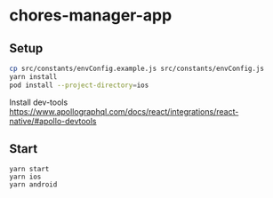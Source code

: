 # chores-manager-app

## Setup

```bash
cp src/constants/envConfig.example.js src/constants/envConfig.js
yarn install
pod install --project-directory=ios
```

Install dev-tools
https://www.apollographql.com/docs/react/integrations/react-native/#apollo-devtools

## Start

```
yarn start
yarn ios
yarn android
```
